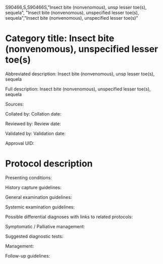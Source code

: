 S90466,S,S90466S,"Insect bite (nonvenomous), unsp lesser toe(s), sequela", "Insect bite (nonvenomous), unspecified lesser toe(s), sequela","Insect bite (nonvenomous), unspecified lesser toe(s)"
# Category title: Insect bite (nonvenomous), unspecified lesser toe(s)

Abbreviated description: Insect bite (nonvenomous), unsp lesser toe(s), sequela

Full description: Insect bite (nonvenomous), unspecified lesser toe(s), sequela

Sources:

Collated by:
Collation date:

Reviewed by:
Review date:

Validated by:
Validation date:

Approval UID:

# Protocol description

Presenting conditions:

History capture guidelines:

General examination guidelines:

Systemic examination guidelines:

Possible differential diagnoses with links to related protocols:

Symptomatic / Palliative management:

Suggested diagnostic tests:

Management:

Follow-up guidelines:
